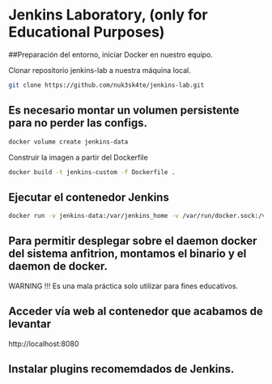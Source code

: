 # Jenkins Laboratory, (only for Educational Purposes)

##Preparación del entorno, iniciar Docker en nuestro equipo.

Clonar repositorio jenkins-lab a nuestra máquina local.


```bash
git clone https://github.com/nuk3sk4te/jenkins-lab.git
```
## Es necesario montar un volumen persistente para no perder las configs.

```bash
docker volume create jenkins-data
```
Construir la imagen a partir del Dockerfile

```bash
docker build -t jenkins-custom -f Dockerfile .
```

## Ejecutar el contenedor Jenkins
```bash
docker run -v jenkins-data:/var/jenkins_home -v /var/run/docker.sock:/var/run/docker.sock -v /usr/local/bin/docker:/usr/local/bin/docker -d --name jenkins-cicd -p 8080:8080 -p 50000:50000 jenkins-custom
```
## Para permitir desplegar sobre el daemon docker del sistema anfitrion, montamos el binario y el daemon de docker. 
WARNING !!!  Es una mala práctica solo utilizar para fines educativos.

## Acceder vía web al contenedor que acabamos de levantar
http://localhost:8080

## Instalar plugins recomemdados de Jenkins.


